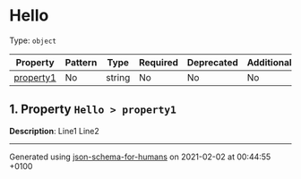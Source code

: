 

# Hello

Type: `object`

| Property | Pattern | Type | Required | Deprecated | Additional | Description |
| -------- | ------- | ---- | -------- | ---------- | ---------- | ----------- |
| [property1](#property1)|No|string|No|No| No|Line1 ...|

##  <a name="property1"></a>1.  Property `Hello > property1`

**Description**:  Line1
Line2

----------------------------------------------------------------------------------------------------------------------------
Generated using [json-schema-for-humans](https://github.com/coveooss/json-schema-for-humans) on 2021-02-02 at 00:44:55 +0100